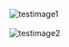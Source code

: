 ![testimage1](http://chestertownspy.org/files/2016/02/Screen-Shot-2016-02-24-at-9.24.44-AM.jpg)
<br><br>
![testimage2](http://i.imgur.com/5S4RfCR.png)
